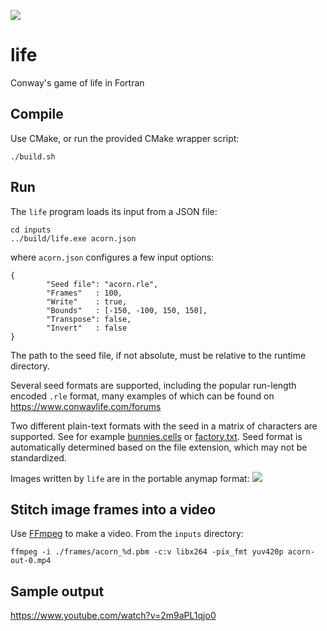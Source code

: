 ![](https://github.com/JeffIrwin/life/workflows/CI/badge.svg)

# life
Conway's game of life in Fortran

## Compile
Use CMake, or run the provided CMake wrapper script:

    ./build.sh

## Run
The `life` program loads its input from a JSON file:

    cd inputs
    ../build/life.exe acorn.json

where `acorn.json` configures a few input options:

    {
            "Seed file": "acorn.rle",
            "Frames"   : 100,
            "Write"    : true,
            "Bounds"   : [-150, -100, 150, 150],
            "Transpose": false,
            "Invert"   : false
    }

The path to the seed file, if not absolute, must be relative to the runtime directory.

Several seed formats are supported, including the popular run-length encoded `.rle` format, many examples of which can be found on https://www.conwaylife.com/forums

Two different plain-text formats with the seed in a matrix of characters are supported.  See for example [bunnies.cells](inputs/bunnies.cells) or [factory.txt](inputs/factory.txt).  Seed format is automatically determined based on the file extension, which may not be standardized.

Images written by `life` are in the portable anymap format:
![](https://github.com/JeffIrwin/life/inputs/expected-output/acorn_99.pbm)

## Stitch image frames into a video
Use [FFmpeg](https://www.ffmpeg.org/download.html) to make a video.  From the `inputs` directory:

    ffmpeg -i ./frames/acorn_%d.pbm -c:v libx264 -pix_fmt yuv420p acorn-out-0.mp4

## Sample output
https://www.youtube.com/watch?v=2m9aPL1qjo0
